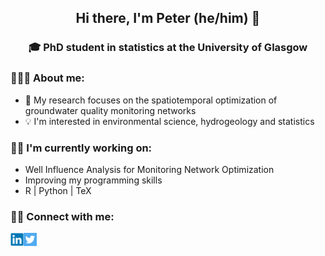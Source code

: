 <h2 align="center">
Hi there, I'm Peter (he/him) 👋
</h2>

<h3 align="center">
🎓 PhD student in statistics at the University of Glasgow
</h3>

### 👨🏻‍🎓 About me:

- 🍳 My research focuses on the spatiotemporal optimization of groundwater quality monitoring networks
- 💡 I'm interested in environmental science, hydrogeology and statistics

### ✍🏻 I'm currently working on:

- Well Influence Analysis for Monitoring Network Optimization
- Improving my programming skills
- R | Python | TeX

### 🤝🏻 Connect with me: 

<a href="https://www.linkedin.com/in/peterradvanyi/"><img align="left" src="https://github.com/peterradv/peterradv/blob/main/linkedin.png" width="21px"/></a>
<a href="https://twitter.com/peterradv"><img align="left" src="https://github.com/peterradv/peterradv/blob/main/twitter.png" width="21px"/></a>
</br>
